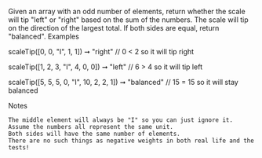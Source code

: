 Given an array with an odd number of elements, return whether the scale will tip "left" or "right" based on the sum of the numbers. The scale will tip on the direction of the largest total. If both sides are equal, return "balanced".
Examples

scaleTip([0, 0, "I", 1, 1]) ➞ "right"
// 0 < 2 so it will tip right

scaleTip([1, 2, 3, "I", 4, 0, 0]) ➞ "left"
// 6 > 4 so it will tip left

scaleTip([5, 5, 5, 0, "I", 10, 2, 2, 1]) ➞ "balanced"
// 15 = 15 so it will stay balanced

Notes

    The middle element will always be "I" so you can just ignore it.
    Assume the numbers all represent the same unit.
    Both sides will have the same number of elements.
    There are no such things as negative weights in both real life and the tests!
